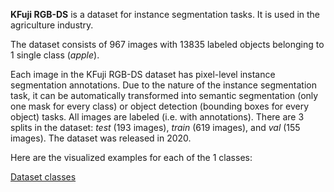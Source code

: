 **KFuji RGB-DS** is a dataset for instance segmentation tasks. It is used in the agriculture industry.

The dataset consists of 967 images with 13835 labeled objects belonging to 1 single class (*apple*).

Each image in the KFuji RGB-DS dataset has pixel-level instance segmentation annotations. Due to the nature of the instance segmentation task, it can be automatically transformed into semantic segmentation (only one mask for every class) or object detection (bounding boxes for every object) tasks. All images are labeled (i.e. with annotations). There are 3 splits in the dataset: *test* (193 images), *train* (619 images), and *val* (155 images). The dataset was released in 2020.

Here are the visualized examples for each of the 1 classes:

[Dataset classes](https://github.com/dataset-ninja/kfuji/raw/main/visualizations/classes_preview.webm)
